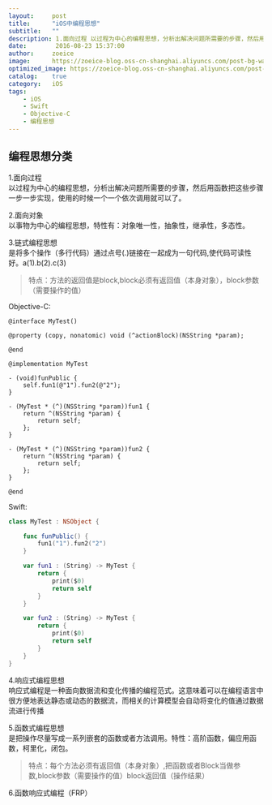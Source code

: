 ```yaml
---
layout:     post
title:      "iOS中编程思想"
subtitle:   ""
description: 1.面向过程 以过程为中心的编程思想，分析出解决问题所需要的步骤，然后用函数把这些步骤一步一步实现，使用的时候一个一个依次调用就可以了。
date:        2016-08-23 15:37:00
author:     zoeice
image:      https://zoeice-blog.oss-cn-shanghai.aliyuncs.com/post-bg-wall.jpg
optimized_image: https://zoeice-blog.oss-cn-shanghai.aliyuncs.com/post-bg-wall.jpg?x-oss-process=image/resize,w_380
catalog:    true
category:   iOS
tags:
    - iOS
    - Swift
    - Objective-C
    - 编程思想
---
```


## 编程思想分类   
1.面向过程    
以过程为中心的编程思想，分析出解决问题所需要的步骤，然后用函数把这些步骤一步一步实现，使用的时候一个一个依次调用就可以了。

2.面向对象    
以事物为中心的编程思想，特性有：对象唯一性，抽象性，继承性，多态性。

3.链式编程思想    
是将多个操作（多行代码）通过点号(.)链接在一起成为一句代码,使代码可读性好。a(1).b(2).c(3)

>特点：方法的返回值是block,block必须有返回值（本身对象），block参数（需要操作的值）   

Objective-C:

```objc
@interface MyTest()

@property (copy, nonatomic) void (^actionBlock)(NSString *param);

@end

@implementation MyTest

- (void)funPublic {
    self.fun1(@"1").fun2(@"2");
}

- (MyTest * (^)(NSString *param))fun1 {
    return ^(NSString *param) {
        return self;
    };
}

- (MyTest * (^)(NSString *param))fun2 {
    return ^(NSString *param) {
        return self;
    };
}

@end
```

Swift:  

```swift
class MyTest : NSObject {

    func funPublic() {
        fun1("1").fun2("2")
    }

    var fun1 : (String) -> MyTest {
        return {
            print($0)
            return self
        }
    }

    var fun2 : (String) -> MyTest {
        return {
            print($0)
            return self
        }
    }
}
```

4.响应式编程思想   
响应式编程是一种面向数据流和变化传播的编程范式。这意味着可以在编程语言中很方便地表达静态或动态的数据流，而相关的计算模型会自动将变化的值通过数据流进行传播

5.函数式编程思想   
是把操作尽量写成一系列嵌套的函数或者方法调用。特性：高阶函数，偏应用函数，柯里化，闭包。

>特点：每个方法必须有返回值（本身对象）,把函数或者Block当做参数,block参数（需要操作的值）block返回值（操作结果）

6.函数响应式编程（FRP）
